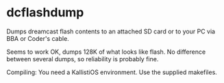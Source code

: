 # dcflashdump
Dumps dreamcast flash contents to an attached SD card or to your PC via BBA or Coder's cable.

Seems to work OK, dumps 128K of what looks like flash.
No difference between several dumps, so reliability is probably fine.

Compiling:
You need a KallistiOS environment.
Use the supplied makefiles.
